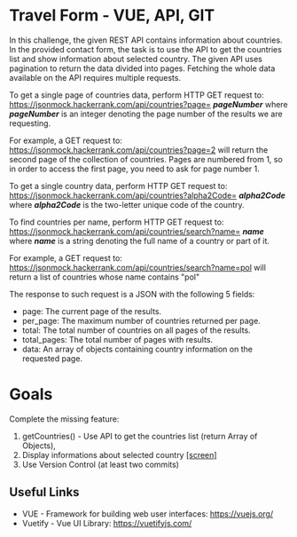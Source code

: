 # Travel Form - VUE, API, GIT

In this challenge, the given REST API contains information about countries.
In the provided contact form, the task is to use the API to get the countries list and show information about selected country.
The given API uses pagination to return the data divided into pages. Fetching the whole data available on the API requires multiple requests.

To get a single page of countries data, perform HTTP GET request to:
https://jsonmock.hackerrank.com/api/countries?page= ***pageNumber***
where ***pageNumber*** is an integer denoting the page number of the results we are requesting.

For example, a GET request to:
https://jsonmock.hackerrank.com/api/countries?page=2
will return the second page of the collection of countries. Pages are numbered from 1, so in order to access the first page, you need to ask for page number 1.

To get a single country data, perform HTTP GET request to:
https://jsonmock.hackerrank.com/api/countries?alpha2Code= ***alpha2Code***
where ***alpha2Code*** is the two-letter unique code of the country.

To find countries per name, perform HTTP GET request to:
https://jsonmock.hackerrank.com/api/countries/search?name= ***name***
where ***name*** is a string denoting the full name of a country or part of it.

For example, a GET request to:
https://jsonmock.hackerrank.com/api/countries/search?name=pol
will return a list of countries whose name contains "pol"

The response to such request is a JSON with the following 5 fields:

 - page: The current page of the results.
 - per_page: The maximum number of countries returned per page.
 - total: The total number of countries on all pages of the results.
 - total_pages: The total number of pages with results.
 - data: An array of objects containing country information on the
   requested page.
   

# Goals

Complete the missing feature:

 1. getCountries() - Use API to get the countries list (return Array of Objects),
 2. Display informations about selected country [\[screen\]](https://raw.githubusercontent.com/ozpartsit/contact-form/bfef457bf6c889f925a4ae408f5a45d3a0aeb20b/example.jpg)
 3. Use Version Control (at least two commits)

## Useful Links

 - VUE - Framework for building web user interfaces: https://vuejs.org/
 - Vuetify - Vue UI Library: https://vuetifyjs.com/

